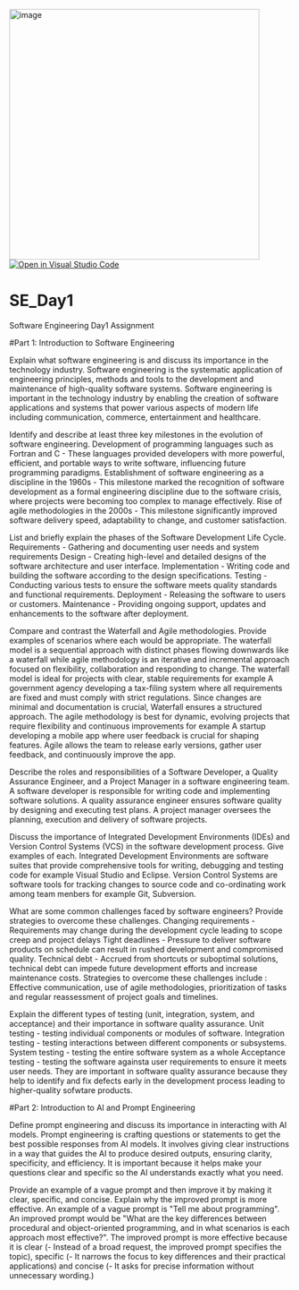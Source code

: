 <img width="448" alt="image" src="https://github.com/user-attachments/assets/1d0bc50a-6c52-451f-80fd-c0edb249d2ac" />[![Open in Visual Studio Code](https://classroom.github.com/assets/open-in-vscode-2e0aaae1b6195c2367325f4f02e2d04e9abb55f0b24a779b69b11b9e10269abc.svg)](https://classroom.github.com/online_ide?assignment_repo_id=18367391&assignment_repo_type=AssignmentRepo)
# SE_Day1
Software Engineering Day1 Assignment

#Part 1: Introduction to Software Engineering

Explain what software engineering is and discuss its importance in the technology industry.
Software engineering is the systematic application of engineering principles, methods and tools to the development and maintenance of high-quality software systems.
Software engineering is important in the technology industry by enabling the creation of software applications and systems that power various aspects of modern life including communication, commerce, entertainment and healthcare.


Identify and describe at least three key milestones in the evolution of software engineering.
Development of programming languages such as Fortran and C - These languages provided developers with more powerful, efficient, and portable ways to write software, influencing future programming paradigms.
Establishment of software engineering as a discipline in the 1960s - This milestone marked the recognition of software development as a formal engineering discipline due to the software crisis, where projects were becoming too complex to manage effectively.
Rise of agile methodologies in the 2000s - This milestone significantly improved software delivery speed, adaptability to change, and customer satisfaction.


List and briefly explain the phases of the Software Development Life Cycle.
Requirements - Gathering and documenting user needs and system requirements
Design - Creating high-level and detailed designs of the software architecture and user interface.
Implementation - Writing code and building the software according to the design specifications.
Testing - Conducting various tests to ensure the software meets quality standards and functional requirements.
Deployment - Releasing the software to users or customers.
Maintenance - Providing ongoing support, updates and enhancements to the software after deployment.


Compare and contrast the Waterfall and Agile methodologies. Provide examples of scenarios where each would be appropriate.
The waterfall model is a sequential approach with distinct phases flowing downwards like a waterfall while agile methodology is an iterative and incremental approach focused on flexibility, collaboration and responding to change. The waterfall model is ideal for projects with clear, stable requirements for example A government agency developing a tax-filing system where all requirements are fixed and must comply with strict regulations. Since changes are minimal and documentation is crucial, Waterfall ensures a structured approach. The agile methodology is best for dynamic, evolving projects that require flexibility and continuous improvements for example A startup developing a mobile app where user feedback is crucial for shaping features. Agile allows the team to release early versions, gather user feedback, and continuously improve the app.


Describe the roles and responsibilities of a Software Developer, a Quality Assurance Engineer, and a Project Manager in a software engineering team.
A software developer is responsible for writing code and implementing software solutions.
A quality assurance engineer ensures software quality by designing and executing test plans.
A project manager oversees the planning, execution and delivery of software projects.


Discuss the importance of Integrated Development Environments (IDEs) and Version Control Systems (VCS) in the software development process. Give examples of each.
Integrated Development Environments are software suites that provide comprehensive tools for writing, debugging and testing code for example Visual Studio and Eclipse.
Version Control Systems are software tools for tracking changes to source code and co-ordinating work among team menbers for example Git, Subversion.


What are some common challenges faced by software engineers? Provide strategies to overcome these challenges.
Changing requirements - Requirements may change during the development cycle leading to scope creep and project delays
Tight deadlines - Pressure to deliver software products on schedule can result in rushed development and compromised quality.
Technical debt - Accrued from shortcuts or suboptimal solutions, technical debt can impede future development efforts and increase maintenance costs.
Strategies to overcome these challenges include : Effective communication, use of agile methodologies, prioritization of tasks and regular reassessment of project goals and timelines.


Explain the different types of testing (unit, integration, system, and acceptance) and their importance in software quality assurance.
Unit testing - testing individual components or modules of software.
Integration testing - testing interactions between different components or subsystems.
System testing - testing the entire software system as a whole
Acceptance testing - testing the software againsta user requirements to ensure it meets user needs.
They are important in software quality assurance because they help to identify and fix defects early in the development process leading to higher-quality sofwtare products.


#Part 2: Introduction to AI and Prompt Engineering


Define prompt engineering and discuss its importance in interacting with AI models.
Prompt engineering is crafting questions or statements to get the best possible responses from AI models. It involves giving clear instructions in a way that guides the AI to produce desired outputs, ensuring clarity, specificity, and efficiency.
It is important because it helps make your questions clear and specific so the AI understands exactly what you need.


Provide an example of a vague prompt and then improve it by making it clear, specific, and concise. Explain why the improved prompt is more effective.
An example of a vague prompt is "Tell me about programming". An improved prompt would be "What are the key differences between procedural and object-oriented programming, and in what scenarios is each approach most effective?". The improved prompt is more effective because it is clear (- Instead of a broad request, the improved prompt specifies the topic), specific (- It narrows the focus to key differences and their practical applications) and concise (- It asks for precise information without unnecessary wording.)

